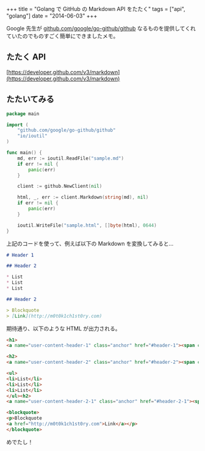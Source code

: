 +++
title = "Golang で GitHub の Markdown API をたたく"
tags = ["api", "golang"]
date = "2014-06-03"
+++

Google 先生が [github.com/google/go-github/github](https://github.com/google/go-github) なるものを提供してくれていたのでものすごく簡単にできましたメモ。

<!--more-->

## たたく API

[https://developer.github.com/v3/markdown](https://developer.github.com/v3/markdown)

## たたいてみる

``` go
package main

import (
    "github.com/google/go-github/github"
    "io/ioutil"
)

func main() {
    md, err := ioutil.ReadFile("sample.md")
    if err != nil {
        panic(err)
    }

    client := github.NewClient(nil)

    html, _, err := client.Markdown(string(md), nil)
    if err != nil {
        panic(err)
    }

    ioutil.WriteFile("sample.html", []byte(html), 0644)
}
```

上記のコードを使って、例えば以下の Markdown を変換してみると…

``` md
# Header 1

## Header 2

* List
* List
* List

## Header 2

> Blockquote
> [Link](http://m0t0k1ch1st0ry.com)
```

期待通り、以下のような HTML が出力される。

``` html
<h1>
<a name="user-content-header-1" class="anchor" href="#header-1"><span class="octicon octicon-link"></span></a>Header 1</h1>

<h2>
<a name="user-content-header-2" class="anchor" href="#header-2"><span class="octicon octicon-link"></span></a>Header 2</h2>

<ul>
<li>List</li>
<li>List</li>
<li>List</li>
</ul><h2>
<a name="user-content-header-2-1" class="anchor" href="#header-2-1"><span class="octicon octicon-link"></span></a>Header 2</h2>

<blockquote>
<p>Blockquote
<a href="http://m0t0k1ch1st0ry.com">Link</a></p>
</blockquote>
```

めでたし！
